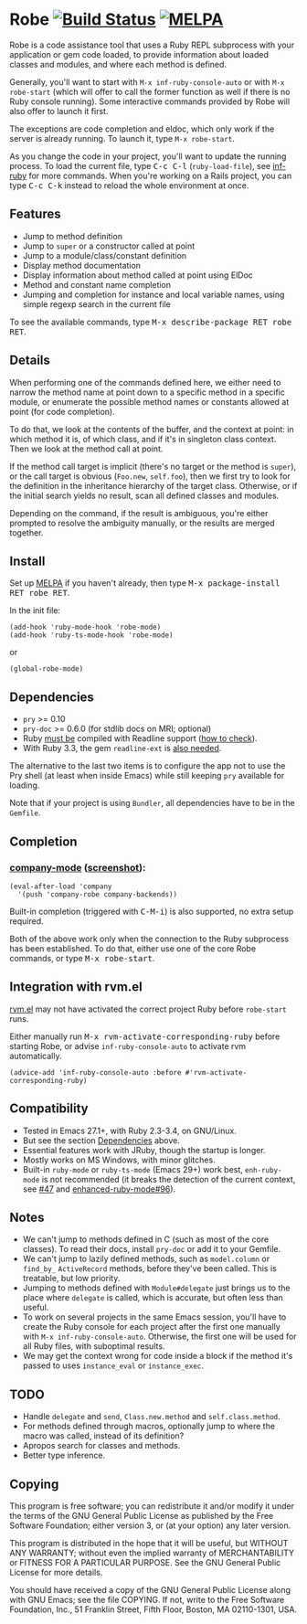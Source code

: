 # Robe [![Build Status](https://github.com/dgutov/robe/actions/workflows/ci.yml/badge.svg)](https://github.com/dgutov/robe/actions/workflows/ci.yml) [![MELPA](http://melpa.org/packages/robe-badge.svg)](http://melpa.org/#/robe)

Robe is a code assistance tool that uses a Ruby REPL subprocess with
your application or gem code loaded, to provide information about
loaded classes and modules, and where each method is defined.

Generally, you'll want to start with `M-x inf-ruby-console-auto` or
with `M-x robe-start` (which will offer to call the former function as
well if there is no Ruby console running). Some interactive commands
provided by Robe will also offer to launch it first.

The exceptions are code completion and eldoc, which only work if the
server is already running. To launch it, type `M-x robe-start`.

As you change the code in your project, you'll want to update the
running process. To load the current file, type <kbd>C-c C-l</kbd>
(`ruby-load-file`), see [inf-ruby](https://github.com/nonsequitur/inf-ruby/)
for more commands. When you're working on a Rails project, you can
type <kbd>C-c C-k</kbd> instead to reload the whole environment at once.

## Features

* Jump to method definition
* Jump to `super` or a constructor called at point
* Jump to a module/class/constant definition
* Display method documentation
* Display information about method called at point using ElDoc
* Method and constant name completion
* Jumping and completion for instance and local variable names, using
  simple regexp search in the current file

To see the available commands, type <kbd>M-x describe-package RET robe RET</kbd>.

## Details

When performing one of the commands defined here, we either need to
narrow the method name at point down to a specific method in a specific
module, or enumerate the possible method names or constants allowed at
point (for code completion).

To do that, we look at the contents of the buffer, and the context at
point: in which method it is, of which class, and if it's in singleton
class context. Then we look at the method call at point.

If the method call target is implicit (there's no target or the method
is `super`), or the call target is obvious (`Foo.new`, `self.foo`),
then we first try to look for the definition in the inheritance
hierarchy of the target class. Otherwise, or if the initial search
yields no result, scan all defined classes and modules.

Depending on the command, if the result is ambiguous, you're either
prompted to resolve the ambiguity manually, or the results are merged
together.

## Install

Set up [MELPA](https://melpa.org/#/getting-started) if you haven't already,
then type <kbd>M-x package-install RET robe RET</kbd>.

In the init file:

```emacs
(add-hook 'ruby-mode-hook 'robe-mode)
(add-hook 'ruby-ts-mode-hook 'robe-mode)
```

or

```emacs
(global-robe-mode)
```

## Dependencies

* `pry` >= 0.10
* `pry-doc` >= 0.6.0 (for stdlib docs on MRI; optional)
* Ruby [must be](https://github.com/dgutov/robe/issues/148) compiled
  with Readline support ([how to
  check](https://github.com/dgutov/robe/wiki/How-to-check-that-Ruby-is-built-with-Readline-support)).
* With Ruby 3.3, the gem `readline-ext` is [also
  needed](https://github.com/dgutov/robe/issues/147).

The alternative to the last two items is to configure the app not to
use the Pry shell (at least when inside Emacs) while still keeping
`pry` available for loading.

Note that if your project is using `Bundler`, all dependencies have to be in the `Gemfile`.

## Completion

### [company-mode](https://company-mode.github.io/) ([screenshot](screenshots/company-robe.png)):

```emacs
(eval-after-load 'company
  '(push 'company-robe company-backends))
```

Built-in completion (triggered with <kbd>C-M-i</kbd>) is also supported,
no extra setup required.

Both of the above work only when the connection to the Ruby subprocess has
been established. To do that, either use one of the core Robe commands, or
type <kbd>M-x robe-start</kbd>.

## Integration with rvm.el

[rvm.el](https://github.com/senny/rvm.el) may not have activated the
correct project Ruby before `robe-start` runs.

Either manually run <kbd>M-x rvm-activate-corresponding-ruby</kbd>
before starting Robe, or advise `inf-ruby-console-auto` to activate
rvm automatically.

```emacs
(advice-add 'inf-ruby-console-auto :before #'rvm-activate-corresponding-ruby)
```

## Compatibility

* Tested in Emacs 27.1+, with Ruby 2.3-3.4, on GNU/Linux.
* But see the section [Dependencies](#dependencies) above.
* Essential features work with JRuby, though the startup is longer.
* Mostly works on MS Windows, with minor glitches.
* Built-in `ruby-mode` or `ruby-ts-mode` (Emacs 29+) work best,
  `enh-ruby-mode` is not recommended (it breaks the detection of the
  current context, see [#47](https://github.com/dgutov/robe/issues/47)
  and
  [enhanced-ruby-mode#96](https://github.com/zenspider/enhanced-ruby-mode/issues/96)).

## Notes

* We can't jump to methods defined in C (such as most of the core classes).
  To read their docs, install `pry-doc` or add it to your Gemfile.
* We can't jump to lazily defined methods, such as `model.column` or `find_by_`
  `ActiveRecord` methods, before they've been called. This is treatable, but low
  priority.
* Jumping to methods defined with `Module#delegate` just brings us to the place
  where `delegate` is called, which is accurate, but often less than useful.
* To work on several projects in the same Emacs session, you'll have
  to create the Ruby console for each project after the first one
  manually with `M-x inf-ruby-console-auto`. Otherwise, the first one
  will be used for all Ruby files, with suboptimal results.
* We may get the context wrong for code inside a block if the method
  it's passed to uses `instance_eval` or `instance_exec`.

## TODO

* Handle `delegate` and `send`, `Class.new.method` and `self.class.method`.
* For methods defined through macros, optionally jump to where the macro was
  called, instead of its definition?
* Apropos search for classes and methods.
* Better type inference.

## Copying

This program is free software; you can redistribute it and/or modify
it under the terms of the GNU General Public License as published by
the Free Software Foundation; either version 3, or (at your option)
any later version.

This program is distributed in the hope that it will be useful,
but WITHOUT ANY WARRANTY; without even the implied warranty of
MERCHANTABILITY or FITNESS FOR A PARTICULAR PURPOSE.  See the
GNU General Public License for more details.

You should have received a copy of the GNU General Public License
along with GNU Emacs; see the file COPYING.  If not, write to the
Free Software Foundation, Inc., 51 Franklin Street, Fifth Floor,
Boston, MA 02110-1301, USA.
